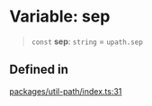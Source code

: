 # Variable: sep

> `const` **sep**: `string` = `upath.sep`

## Defined in

[packages/util-path/index.ts:31](https://github.com/andreisergiu98/baeta/blob/277f62f15bfdecc05d507a84e60b62e5bc08a747/packages/util-path/index.ts#L31)
